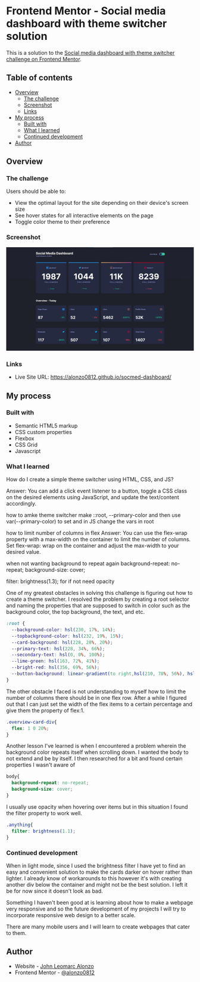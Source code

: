 # Frontend Mentor - Social media dashboard with theme switcher solution

This is a solution to the [Social media dashboard with theme switcher challenge on Frontend Mentor](https://www.frontendmentor.io/challenges/social-media-dashboard-with-theme-switcher-6oY8ozp_H).

## Table of contents

- [Overview](#overview)
  - [The challenge](#the-challenge)
  - [Screenshot](#screenshot)
  - [Links](#links)
- [My process](#my-process)
  - [Built with](#built-with)
  - [What I learned](#what-i-learned)
  - [Continued development](#continued-development)
- [Author](#author)


## Overview

### The challenge

Users should be able to:

- View the optimal layout for the site depending on their device's screen size
- See hover states for all interactive elements on the page
- Toggle color theme to their preference

### Screenshot

![](./screenshot.jpg)



### Links

- Live Site URL: https://alonzo0812.github.io/socmed-dashboard/

## My process

### Built with

- Semantic HTML5 markup
- CSS custom properties
- Flexbox
- CSS Grid
- Javascript


### What I learned

How do I create a simple theme switcher using HTML, CSS, and JS?

Answer: You can add a click event listener to a button, toggle a CSS class on the desired elements using JavaScript, and update the text/content accordingly.

how to amke theme switcher
make ::root, --primary-color and then use var(--primary-color) to set
and in JS change the vars in root


how to limit number of columns in flex
Answer: You can use the flex-wrap property with a max-width on the container to limit the number of columns. Set flex-wrap: wrap on the container and adjust the max-width to your desired value.


when not wanting background to repeat again
background-repeat: no-repeat;
  background-size: cover;

filter: brightness(1.3);
for if not need opacity

One of my greatest obstacles in solving this challenge is figuring out how to create a theme switcher.
I resolved the problem by creating a root selector and naming the properties that are supposed to switch in color such as the background color, the top background, the text, and etc.
```css
:root {
  --background-color: hsl(230, 17%, 14%);
  --topbackground-color: hsl(232, 19%, 15%);
  --card-background: hsl(228, 28%, 20%);
  --primary-text: hsl(228, 34%, 66%);
  --secondary-text: hsl(0, 0%, 100%);
  --lime-green: hsl(163, 72%, 41%);
  --bright-red: hsl(356, 69%, 56%);
  --button-background: linear-gradient(to right,hsl(210, 78%, 56%), hsl(146, 68%, 55%));
}
```

The other obstacle I faced is not understanding to myself how to limit the number of columns there should be in one flex row. After a while I figured out that I can just set the width of the flex items to a certain percentage and give them the property of flex:1.

```css
.overview-card-div{
  flex: 1 0 20%;
}
```

Another lesson I've learned is when I encountered a problem wherein the background color repeats itself when scrolling down. I wanted the body to not extend and be by itself. I then researched for a bit and found certain properties I wasn't aware of

```css
body{
  background-repeat: no-repeat;
  background-size: cover;
}
```

I usually use opacity when hovering over items but in this situation I found the filter property to work well.

```css
.anything{
  filter: brightness(1.1);
}
```

### Continued development

When in light mode, since I used the brightness filter I have yet to find an easy and convenient solution to make the cards darker on hover rather than lighter. I already know of workarounds to this however it's with creating another div below the container and might not be the best solution. I left it be for now since it doesn't look as bad.

Something I haven't been good at is learning about how to make a webpage very responsive and so the future development of my projects I will try to incorporate responsive web design to a better scale.

There are many mobile users and I will learn to create webpages that cater to them.

## Author

- Website - [John Leomarc Alonzo](https://acelmor.com)
- Frontend Mentor - [@alonzo0812](https://www.frontendmentor.io/profile/alonzo0812)



